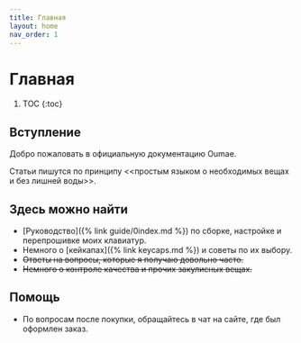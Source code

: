 ```yaml
---
title: Главная
layout: home
nav_order: 1
---
```


# Главная

1. TOC
{:toc}

## Вступление

Добро пожаловать в официальную документацию Oumae.

Статьи пишутся по принципу <<простым языком о необходимых вещах и без лишней воды>>.

## Здесь можно найти

- [Руководство]({% link guide/0index.md %}) по сборке, настройке и перепрошивке моих клавиатур.
- Немного о [кейкапах]({% link keycaps.md %}) и советы по их выбору.
- ~~Ответы на вопросы, которые я получаю довольно часто.~~
- ~~Немного о контроле качества и прочих закулисных вещах.~~

## Помощь

- По вопросам после покупки, обращайтесь в чат на сайте, где был оформлен заказ.

